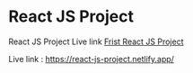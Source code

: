 # React JS Project

React JS Project Live link   [Frist React JS Project](https://react-js-project.netlify.app/)

Live link : https://react-js-project.netlify.app/

